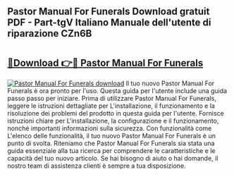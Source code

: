 ## Pastor Manual For Funerals Download gratuit PDF - Part-tgV Italiano Manuale dell'utente di riparazione CZn6B

# <h2><a href="http://df95u9.blite.top/?on=Pastor+Manual+For+Funerals">🔗Download 👉🔴 Pastor Manual For Funerals</a></h2>

[![Pastor Manual For Funerals download](https://i.imgur.com/lujVjoI.png)](http://df95u9.blite.top/?on=Pastor+Manual+For+Funerals)
Il tuo nuovo Pastor Manual For Funerals è ora pronto per l'uso. Questa guida per l'utente include una guida passo passo per iniziare. Prima di utilizzare Pastor Manual For Funerals, leggere le istruzioni dettagliate per L'installazione, il funzionamento e la risoluzione dei problemi del prodotto in questa guida per l'utente. Fornisce istruzioni chiare per L'installazione, la configurazione e il funzionamento, nonché importanti informazioni sulla sicurezza. Con funzionalità come L'elenco delle funzionalità, il tuo nuovo Pastor Manual For Funerals è un punto di svolta. Riteniamo che Pastor Manual For Funerals sia stata una guida essenziale alla tua ricerca per comprendere le caratteristiche e le capacità del tuo nuovo articolo. Se hai bisogno di aiuto o hai domande, il nostro team di assistenza clienti è sempre a tua disposizione.
